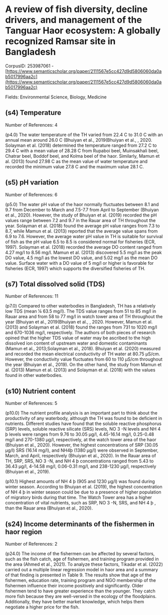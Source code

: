 # A review of fish diversity, decline drivers, and management of the Tanguar Haor ecosystem: A globally recognized Ramsar site in Bangladesh

CorpusID: 253987061 - [https://www.semanticscholar.org/paper/2111567e5cc427d9d5806060da0ab5017996aa2c](https://www.semanticscholar.org/paper/2111567e5cc427d9d5806060da0ab5017996aa2c)

Fields: Environmental Science, Biology, Medicine

## (s4) Temperature
Number of References: 4

(p4.0) The water temperature of the TH varied from 22.4 C to 31.0 C with an annual mean around 26.0 C (Bhuiyan et al., 2019(Bhuiyan et al., , 2020. Solayman et al. (2018) determined the temperature ranged from 27.2 C to 29.4 C with a mean value of 28.28 C from Rupaboi beel, Muinsakhali beel, Chatrar beel, Boddof beel, and Kolma beel of the haor. Similarly, Mamun et al. (2013) found 27.98 C as the mean value of water temperature and recorded the minimum value 27.8 C and the maximum value 28.1 C.
## (s5) pH variation
Number of References: 6

(p5.0) The water pH value of the haor normally fluctuates between 8.1 and 9.7 from December to March and 7.5-7.7 from April to September (Bhuiyan et al., 2020). However, the study of Bhuiyan et al. (2019) recorded the pH values range between 7.2 and 9.7 in the Rauar area of TH throughout the year. Solayman et al. (2018) found the average pH value ranges from 7.3 to 8.7, while Mamun et al. (2013) reported that the average value spans from 6.9 to 7.6. However, the average water pH value in TH is suitable for survival of fish as the pH value 6.5 to 8.5 is considered normal for fisheries (ECR, 1997). Solayman et al. (2018) recorded the average DO content ranged from 4.27 mg/l to 8.56 mg/l. Mamun et al. (2013) discovered 5.5 mg/l as the peak DO value, 4.5 mg/l as the lowest DO value, and 5.02 mg/l as the mean DO value. Surface water with a DO value of 5 mg/l or higher is favorable for fisheries (ECR, 1997) which supports the diversified fisheries of TH.
## (s7) Total dissolved solid (TDS)
Number of References: 11

(p7.0) Compared to other waterbodies in Bangladesh, TH has a relatively low TDS (mean ¼ 63.5 mg/l). The TDS value ranges from 51 to 85 mg/l in Rauar area and from 58 to 77 mg/l in watch tower area of TH throughout the year (Bhuiyan et al., 2019(Bhuiyan et al., , 2020. However, Mamun et al. (2013) and Solayman et al. (2018) found the ranges from 731 to 1020 mg/l and 670-1036 mg/l, respectively. The authors of both pieces of research opined that the higher TDS value of water may be ascribed to the high dissolved ion content of upstream water and domestic contaminants (Mamun et al., 2013;Solayman et al., 2018). Bhuiyan et al. (2020) measured and recorded the mean electrical conductivity of TH water at 80.75 μS/cm. However, the conductivity value  fluctuates from 60 to 110 μS/cm throughout the year (Bhuiyan et al., 2019). On the other hand, the study from Mamun et al. (2013) Mamun et al. (2013) and Solayman et al. (2018) with the values found in other waterbodies.
## (s10) Nutrient content
Number of References: 5

(p10.0) The nutrient profile analysis is an important part to think about the productivity of any waterbody, although the TH was found to be deficient in nutrients. Different studies have found that the soluble reactive phosphorus (SRP) levels, soluble reactive silicate (SRS) levels, NO 3 -N levels and NH 4 þ levels were ranges from 9.76 to 30.05 μg/l, 4.45-16.14 mg/l, 0.25-0.48 mg/l and 270-1380 μg/l, respectively, at the watch tower area of the haor (Bhuiyan et al., 2020). However, the highest concentrations of SRP (30.05 μg/l) SRS (16.14 mg/l), and NH4þ (1380 μg/l) were observed in September, March, and April, respectively (Bhuiyan et al., 2020). In the Rauar area of TH, SRP, SRS, NO 3 -N, and NH 4 þ concentrations ranged from 5.43 to 36.43 μg/l, 4-14.58 mg/l, 0.06-0.31 mg/l, and 238-1230 μg/l, respectively (Bhuiyan et al., 2019).

(p10.1) Highest amounts of NH 4 þ (905 and 1230 μg/l) was found during winter season. According to Bhuiyan et al. (2019), the highest concentration of NH 4 þ in winter season could be due to a presence of higher population of migratory birds during that time. The Watch Tower area has a higher concentration of vital nutrients, such as SRP, NO 3 -N, SRS, and NH 4 þ , than the Rauar area (Bhuiyan et al., 2020).
## (s24) Income determinants of the fishermen in haor region
Number of References: 2

(p24.0) The income of the fishermen can be affected by several factors, such as the fish catch, age of fishermen, and training program provided in the area (Ahmed et al., 2021). To analyze these factors, Tikadar et al. (2022) carried out a multiple linear regression model in haor area and a summary of that finding is presented in Table 9. The results show that age of the fishermen, education rate, training program and NGO membership of the fishermen influence their income positively and significantly. Older fishermen tend to have greater experience than the younger. They catch more fish because they are well-versed in the ecology of the floodplains. Additionally, they have better market knowledge, which helps them negotiate a higher price for the fish.
